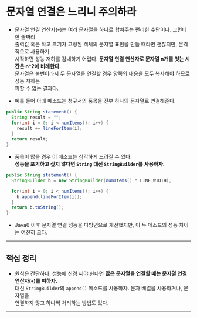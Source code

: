 # 문자열 연결은 느리니 주의하라

- 문자열 연결 연산자(`+`)는 여러 문자열을 하나로 합쳐주는 편리한 수단이다. 그런데 한 줄짜리  
  출력값 혹은 작고 크기가 고정된 객체의 문자열 표현을 만들 때라면 괜찮지만, 본격적으로 사용하기  
  시작하면 성능 저하를 감내하기 어렵다. **문자열 연결 연산자로 문자열 n개를 잇는 시간은 n^2에 비례한다.**  
  문자열은 불변이라서 두 문자열을 연결할 경우 양쪽의 내용을 모두 복사해야 하므로 성능 저하는  
  피할 수 없는 결과다.

- 예를 들어 아래 메소드는 청구서의 품목을 전부 하나의 문자열로 연결해준다.

```java
public String statement() {
  String result = "";
  for(int i = 0; i < numItems(); i++) {
    result += lineForItem(i);
  }
  return result;
}
```

- 품목이 많을 경우 이 메소드는 심각하게 느려질 수 있다.  
  **성능을 포기하고 싶지 않다면 `String` 대신 `StringBuilder`를 사용하자.**

```java
public String statement() {
  StringBuilder b = new StringBuilder(numItems() * LINE_WIDTH);

  for(int i = 0; i < numItems(); i++) {
    b.append(lineForItem(i));
  }
  return b.toString();
}
```

- Java6 이후 문자열 연결 성능을 다방면으로 개선했지만, 이 두 메소드의 성능 차이는 여전히 크다.

---

## 핵심 정리

- 원칙은 간단하다. 성능에 신경 써야 한다면 **많은 문자열을 연결할 때는 문자열 연결 연산자(`+`)를 피하자.**  
  대신 `StringBuilder`의 `append()` 메소드를 사용하자. 문자 배열을 사용하거나, 문자열을  
  연결하지 않고 하나씩 처리하는 방법도 있다.

---
